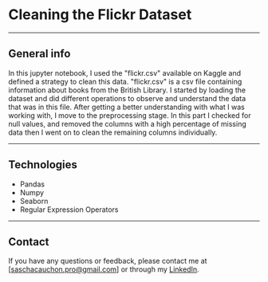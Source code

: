 # Cleaning the Flickr Dataset
<hr>

## General info
In this jupyter notebook, I used the "flickr.csv" available on Kaggle and defined a strategy to clean this data. "flickr.csv" is a csv file containing information about books 
from the British Library. I started by loading the dataset and did different operations to observe and understand the data that was in this file. After getting a better 
understanding with what I was working with, I move to the preprocessing stage. In this part I checked for null values, and removed the columns with a high percentage of missing 
data then I went on to clean the remaining columns individually. 
<hr>

## Technologies
<ul>
  <li>Pandas</li>
  <li>Numpy</li>
  <li>Seaborn</li>
  <li>Regular Expression Operators</li>
</ul>
<hr>

## Contact
If you have any questions or feedback, please contact me at [saschacauchon.pro@gmail.com] or through my <a href="https://www.linkedin.com/in/scauchon/">LinkedIn</a>.

